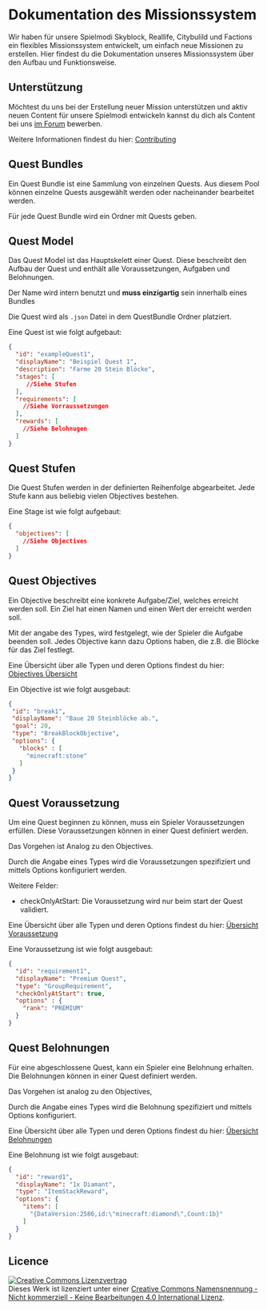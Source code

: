 # Dokumentation des Missionssystem


Wir haben für unsere Spielmodi Skyblock, Reallife, Citybulild und Factions ein flexibles Missionssystem entwickelt, um einfach neue Missionen zu erstellen.
Hier findest du die Dokumentation unseres Missionssystem über den Aufbau und Funktionsweise.

## Unterstützung

Möchtest du uns bei der Erstellung neuer Mission unterstützen und aktiv neuen Content für unsere Spielmodi entwickeln kannst du dich als Content bei uns [im Forum](https://cxn.link/quest-content) bewerben.

Weitere Informationen findest du hier: [Contributing](CONTRIBUTING.md)


## Quest Bundles

Ein Quest Bundle ist eine Sammlung von einzelnen Quests.
Aus diesem Pool können einzelne Quests ausgewählt werden oder nacheinander bearbeitet werden.

Für jede Quest Bundle wird ein Ordner mit Quests geben.

## Quest Model

Das Quest Model ist das Hauptskelett einer Quest.
Diese beschreibt den Aufbau der Quest und enthält alle Voraussetzungen, Aufgaben und Belohnungen.

Der Name wird intern benutzt und **muss einzigartig** sein innerhalb eines Bundles

Die Quest wird als `.json` Datei in dem QuestBundle Ordner platziert.

Eine Quest ist wie folgt aufgebaut:
```json
{
  "id": "exampleQuest1",
  "displayName": "Beispiel Quest 1",
  "description": "Farme 20 Stein Blöcke",
  "stages": [
     //Siehe Stufen
  ],
  "requirements": [
    //Siehe Vorraussetzungen
  ],
  "rewards": [
    //Siehe Belohnugen
  ]
}
```

##  Quest Stufen

Die Quest Stufen werden in der definierten Reihenfolge abgearbeitet.
Jede Stufe kann aus beliebig vielen Objectives bestehen.

Eine Stage ist wie folgt aufgebaut:

```json
{
  "objectives": [
    //Siehe Objectives
  ] 
}
```

## Quest Objectives

Ein Objective beschreibt eine konkrete Aufgabe/Ziel, welches erreicht werden soll.
Ein Ziel hat einen Namen und einen Wert der erreicht werden soll.

Mit der angabe des Types, wird festgelegt, wie der Spieler die Aufgabe beenden soll.
Jedes Objective kann dazu Options haben, die z.B. die Blöcke für das Ziel festlegt.

Eine Übersicht über alle Typen und deren Options findest du hier: [Objectives Übersicht](docs/objectives.md)

Ein Objective ist wie folgt ausgebaut:
 ```json
{
  "id": "break1",
  "displayName": "Baue 20 Steinblöcke ab.",
  "goal": 20,
  "type": "BreakBlockObjective",
  "options": {
    "blocks" : [
      "minecraft:stone"
    ]
  }
}
```

## Quest Voraussetzung

Um eine Quest beginnen zu können, muss ein Spieler Voraussetzungen erfüllen.
Diese Voraussetzungen können in einer Quest definiert werden.

Das Vorgehen ist Analog zu den Objectives.

Durch die Angabe eines Types wird die Voraussetzungen spezifiziert und mittels Options konfiguriert werden.

Weitere Felder:
-  checkOnlyAtStart: Die Voraussetzung wird nur beim start der Quest validiert.

Eine Übersicht über alle Typen und deren Options findest du hier: [Übersicht Voraussetzung](docs/requirements.md)

Eine Voraussetzung ist wie folgt ausgebaut:

```json
{
  "id": "requirement1",
  "displayName": "Premium Quest",
  "type": "GroupRequirement",
  "checkOnlyAtStart": true,
  "options" : {
    "rank": "PREMIUM"
  }
}
```

## Quest Belohnungen

Für eine abgeschlossene Quest, kann ein Spieler eine Belohnung erhalten.
Die Belohnungen können in einer Quest definiert werden.

Das Vorgehen ist analog zu den Objectives,

Durch die Angabe eines Types wird die Belohnung spezifiziert und mittels Options konfiguriert.

Eine Übersicht über alle Typen und deren Options findest du hier: [Übersicht Belohnungen](docs/rewards.md)

Eine Belohnung ist wie folgt ausgebaut:
````json
{
  "id": "reward1",
  "displayName": "1x Diamant",
  "type": "ItemStackReward",
  "options": {
    "items": [
      "{DataVersion:2586,id:\"minecraft:diamond\",Count:1b}"
    ]
  }
}
````

## Licence

<a rel="license" href="http://creativecommons.org/licenses/by-nc-nd/4.0/"><img alt="Creative Commons Lizenzvertrag" style="border-width:0" src="https://i.creativecommons.org/l/by-nc-nd/4.0/88x31.png" /></a><br />Dieses Werk ist lizenziert unter einer <a rel="license" href="http://creativecommons.org/licenses/by-nc-nd/4.0/">Creative Commons Namensnennung - Nicht kommerziell - Keine Bearbeitungen 4.0 International Lizenz</a>.

